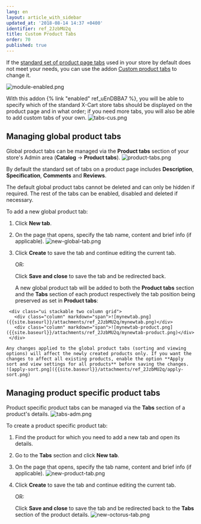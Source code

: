 ```yaml
---
lang: en
layout: article_with_sidebar
updated_at: '2018-08-14 14:37 +0400'
identifier: ref_2JzbMU2q
title: Custom Product Tabs
order: 70
published: true
---
```

If the [standard set of product page tabs](https://kb.x-cart.com/products/products/managing_products/adding_products.html#change-the-set-of-tabs-displayed-on-the-product-page-in-the-customer-area) used in your store by default does not meet your needs, you can use the addon [Custom product tabs](https://market.x-cart.com/addons/custom-product-tabs.html) to change it. 

![module-enabled.png]({{site.baseurl}}/attachments/ref_2JzbMU2q/module-enabled.png)

With this addon {% link "enabled" ref_uEnDBBA7 %}, you will be able to specify which of the standard X-Cart store tabs should be displayed on the product page and in what order; if you need more tabs, you will also be able to add custom tabs of your own.
![tabs-cus.png]({{site.baseurl}}/attachments/ref_2JzbMU2q/tabs-cus.png)

## Managing global product tabs
Global product tabs can be managed via the **Product tabs** section of your store's Admin area (**Catalog** -> **Product tabs**).
   ![product-tabs.png]({{site.baseurl}}/attachments/ref_2JzbMU2q/product-tabs.png)
   
By default the standard set of tabs on a product page includes **Description**, **Specification**, **Comments** and **Reviews**.

   The default global product tabs cannot be deleted and can only be hidden if required. The rest of the tabs can be enabled, disabled and deleted if necessary. 
   
To add a new global product tab:

   1. Click **New tab**.
   
   2. On the page that opens, specify the tab name, content and brief info (if applicable). 
     ![new-global-tab.png]({{site.baseurl}}/attachments/ref_2JzbMU2q/new-global-tab.png)
     
   3. Click **Create** to save the tab and continue editing the current tab. 
   
      OR:
      
      Click **Save and close** to save the tab and be redirected back.
      
      A new global product tab will be added to both the **Product tabs** section and the **Tabs** section of each product respectively the tab position being preserved as set in **Product tabs**:
      
     <div class="ui stackable two column grid">
       <div class="column" markdown="span">![mynewtab.png]({{site.baseurl}}/attachments/ref_2JzbMU2q/mynewtab.png)</div>
       <div class="column" markdown="span">![mynewtab-product.png]({{site.baseurl}}/attachments/ref_2JzbMU2q/mynewtab-product.png)</div>
     </div>
     
    Any changes applied to the global product tabs (sorting and viewing options) will affect the newly created products only. If you want the changes to affect all existing products, enable the option **Apply sort and view settings for all products** before saving the changes.
    ![apply-sort.png]({{site.baseurl}}/attachments/ref_2JzbMU2q/apply-sort.png)


## Managing product specific product tabs
Product specific product tabs can be managed via the **Tabs** section of a product's details.
   ![tabs-adm.png]({{site.baseurl}}/attachments/ref_2JzbMU2q/tabs-adm.png)
   
To create a product specific product tab:

   1. Find the product for which you need to add a new tab and open its details. 
   
   2. Go to the **Tabs** section and click **New tab**.
   
   3. On the page that opens, specify the tab name, content and brief info (if applicable). 
     ![new-product-tab.png]({{site.baseurl}}/attachments/ref_fhzzxDTy/new-product-tab.png)
     
   4. Click **Create** to save the tab and continue editing the current tab. 
   
      OR:
      
      Click **Save and close** to save the tab and be redirected back to the **Tabs** section of the product details.
      ![new-octorus-tab.png]({{site.baseurl}}/attachments/ref_fhzzxDTy/new-octorus-tab.png)
